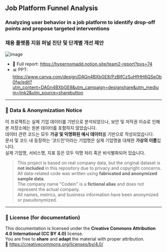 ## Job Platform Funnel Analysis  
### Analyzing user behavior in a job platform to identify drop-off points and propose targeted interventions  
### 채용 플랫폼 지원 퍼널 진단 및 단계별 개선 제안  

![image](https://github.com/user-attachments/assets/bd320d08-e138-4f26-9968-4f5561aed662)

- 📄 Full report: https://hypernomadd.notion.site/team2-report?pvs=74  
- 📊 PPT: https://www.canva.com/design/DAGn4BXbGE8/PzBlfCzSuHfHH6QSeOb0fw/edit?utm_content=DAGn4BXbGE8&utm_campaign=designshare&utm_medium=link2&utm_source=sharebutton

---

### 📁 Data & Anonymization Notice

이 프로젝트는 실제 기업 데이터를 기반으로 분석되었으나, 보안 및 저작권 이슈로 인해 본 저장소에는 원본 데이터를 포함하지 않았습니다.  
데이터 관련 코드는 모두 **가공 및 익명화된 예시 데이터**를 기반으로 작성되었습니다.  
문서 및 코드 내 등장하는 ‘코드인’이라는 기업명은 실제 기업명을 대체한 **가상의 이름**입니다.  
실제 기업명, 서비스명, 지표 등은 모두 익명 처리 혹은 비식별화되어 있습니다.

> This project is based on real company data, but the original dataset is **not included** in this repository due to privacy and copyright concerns.  
> All data-related code was written using **fabricated and anonymized sample data**.  
> The company name "Codein" is a **fictional alias** and does not represent the actual company.  
> All names, metrics, and business information have been anonymized or pseudonymized.

---

### 📄 License (for documentation)

This documentation is licensed under the **Creative Commons Attribution 4.0 International (CC BY 4.0)** license.  
You are free to **share** and **adapt** the material with proper attribution.  
🔗 https://creativecommons.org/licenses/by/4.0/

